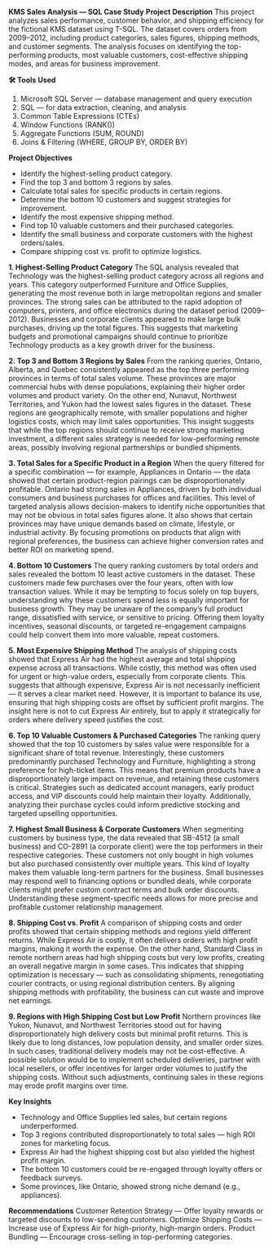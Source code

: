 **KMS Sales Analysis — SQL Case Study**
**Project Description**
This project analyzes sales performance, customer behavior, and shipping efficiency for the fictional KMS dataset using T-SQL.
The dataset covers orders from 2009–2012, including product categories, sales figures, shipping methods, and customer segments.
The analysis focuses on identifying the top-performing products, most valuable customers, cost-effective shipping modes, and areas for business improvement.

**🛠 Tools Used**
1. Microsoft SQL Server — database management and query execution
2. SQL — for data extraction, cleaning, and analysis
3. Common Table Expressions (CTEs)
4. Window Functions (RANK())
5. Aggregate Functions (SUM, ROUND)
6. Joins & Filtering (WHERE, GROUP BY, ORDER BY)

**Project Objectives**
- Identify the highest-selling product category.
- Find the top 3 and bottom 3 regions by sales.
- Calculate total sales for specific products in certain regions.
- Determine the bottom 10 customers and suggest strategies for improvement.
- Identify the most expensive shipping method.
- Find top 10 valuable customers and their purchased categories.
- Identify the small business and corporate customers with the highest orders/sales.
- Compare shipping cost vs. profit to optimize logistics.

**1️. Highest-Selling Product Category**
The SQL analysis revealed that Technology was the highest-selling product category across all regions and years. This category outperformed Furniture and Office Supplies, generating the most revenue both in large metropolitan regions and smaller provinces. The strong sales can be attributed to the rapid adoption of computers, printers, and office electronics during the dataset period (2009–2012). Businesses and corporate clients appeared to make large bulk purchases, driving up the total figures. This suggests that marketing budgets and promotional campaigns should continue to prioritize Technology products as a key growth driver for the business.

**2. Top 3 and Bottom 3 Regions by Sales**
From the ranking queries, Ontario, Alberta, and Quebec consistently appeared as the top three performing provinces in terms of total sales volume. These provinces are major commercial hubs with dense populations, explaining their higher order volumes and product variety. On the other end, Nunavut, Northwest Territories, and Yukon had the lowest sales figures in the dataset. These regions are geographically remote, with smaller populations and higher logistics costs, which may limit sales opportunities. This insight suggests that while the top regions should continue to receive strong marketing investment, a different sales strategy is needed for low-performing remote areas, possibly involving regional partnerships or bundled shipments.

**3. Total Sales for a Specific Product in a Region**
When the query filtered for a specific combination — for example, Appliances in Ontario — the data showed that certain product-region pairings can be disproportionately profitable. Ontario had strong sales in Appliances, driven by both individual consumers and business purchases for offices and facilities. This level of targeted analysis allows decision-makers to identify niche opportunities that may not be obvious in total sales figures alone. It also shows that certain provinces may have unique demands based on climate, lifestyle, or industrial activity. By focusing promotions on products that align with regional preferences, the business can achieve higher conversion rates and better ROI on marketing spend.

**4. Bottom 10 Customers**
The query ranking customers by total orders and sales revealed the bottom 10 least active customers in the dataset. These customers made few purchases over the four years, often with low transaction values. While it may be tempting to focus solely on top buyers, understanding why these customers spend less is equally important for business growth. They may be unaware of the company’s full product range, dissatisfied with service, or sensitive to pricing. Offering them loyalty incentives, seasonal discounts, or targeted re-engagement campaigns could help convert them into more valuable, repeat customers.

**5. Most Expensive Shipping Method**
The analysis of shipping costs showed that Express Air had the highest average and total shipping expense across all transactions. While costly, this method was often used for urgent or high-value orders, especially from corporate clients. This suggests that although expensive, Express Air is not necessarily inefficient — it serves a clear market need. However, it is important to balance its use, ensuring that high shipping costs are offset by sufficient profit margins. The insight here is not to cut Express Air entirely, but to apply it strategically for orders where delivery speed justifies the cost.

**6. Top 10 Valuable Customers & Purchased Categories**
The ranking query showed that the top 10 customers by sales value were responsible for a significant share of total revenue. Interestingly, these customers predominantly purchased Technology and Furniture, highlighting a strong preference for high-ticket items. This means that premium products have a disproportionately large impact on revenue, and retaining these customers is critical. Strategies such as dedicated account managers, early product access, and VIP discounts could help maintain their loyalty. Additionally, analyzing their purchase cycles could inform predictive stocking and targeted upselling opportunities.

**7. Highest Small Business & Corporate Customers**
When segmenting customers by business type, the data revealed that SB-4512 (a small business) and CO-2891 (a corporate client) were the top performers in their respective categories. These customers not only bought in high volumes but also purchased consistently over multiple years. This kind of loyalty makes them valuable long-term partners for the business. Small businesses may respond well to financing options or bundled deals, while corporate clients might prefer custom contract terms and bulk order discounts. Understanding these segment-specific needs allows for more precise and profitable customer relationship management.

**8. Shipping Cost vs. Profit**
A comparison of shipping costs and order profits showed that certain shipping methods and regions yield different returns. While Express Air is costly, it often delivers orders with high profit margins, making it worth the expense. On the other hand, Standard Class in remote northern areas had high shipping costs but very low profits, creating an overall negative margin in some cases. This indicates that shipping optimization is necessary — such as consolidating shipments, renegotiating courier contracts, or using regional distribution centers. By aligning shipping methods with profitability, the business can cut waste and improve net earnings.

**9. Regions with High Shipping Cost but Low Profit**
Northern provinces like Yukon, Nunavut, and Northwest Territories stood out for having disproportionately high delivery costs but minimal profit returns. This is likely due to long distances, low population density, and smaller order sizes. In such cases, traditional delivery models may not be cost-effective. A possible solution would be to implement scheduled deliveries, partner with local resellers, or offer incentives for larger order volumes to justify the shipping costs. Without such adjustments, continuing sales in these regions may erode profit margins over time.

**Key Insights**
- Technology and Office Supplies led sales, but certain regions underperformed.
- Top 3 regions contributed disproportionately to total sales — high ROI zones for marketing focus.
- Express Air had the highest shipping cost but also yielded the highest profit margin.
- The bottom 10 customers could be re-engaged through loyalty offers or feedback surveys.
- Some provinces, like Ontario, showed strong niche demand (e.g., appliances).

**Recommendations**
Customer Retention Strategy — Offer loyalty rewards or targeted discounts to low-spending customers.
Optimize Shipping Costs — Increase use of Express Air for high-priority, high-margin orders.
Product Bundling — Encourage cross-selling in top-performing categories.
